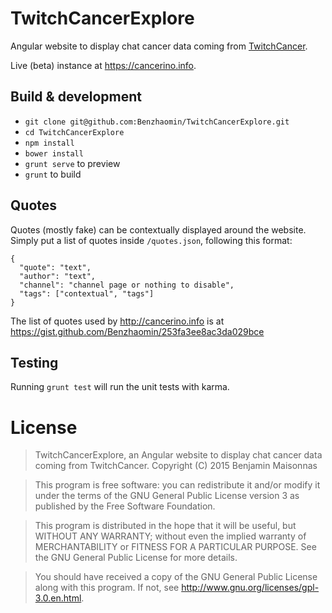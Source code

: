 # TwitchCancerExplore

Angular website to display chat cancer data coming from [TwitchCancer](https://github.com/Benzhaomin/TwitchCancer).

Live (beta) instance at https://cancerino.info.

## Build & development

- `git clone git@github.com:Benzhaomin/TwitchCancerExplore.git`
- `cd TwitchCancerExplore`
- `npm install`
- `bower install`
- `grunt serve` to preview
- `grunt` to build

## Quotes

Quotes (mostly fake) can be contextually displayed around the website. Simply put
a list of quotes inside `/quotes.json`, following this format:

```
{
  "quote": "text",
  "author": "text",
  "channel": "channel page or nothing to disable",
  "tags": ["contextual", "tags"]
}
```

The list of quotes used by http://cancerino.info is at https://gist.github.com/Benzhaomin/253fa3ee8ac3da029bce

## Testing

Running `grunt test` will run the unit tests with karma.

# License

> TwitchCancerExplore, an Angular website to display chat cancer data coming from TwitchCancer.
> Copyright (C) 2015 Benjamin Maisonnas

> This program is free software: you can redistribute it and/or modify
it under the terms of the GNU General Public License version 3 as published by
the Free Software Foundation.

> This program is distributed in the hope that it will be useful,
but WITHOUT ANY WARRANTY; without even the implied warranty of
MERCHANTABILITY or FITNESS FOR A PARTICULAR PURPOSE.  See the
GNU General Public License for more details.

> You should have received a copy of the GNU General Public License
along with this program.  If not, see <http://www.gnu.org/licenses/gpl-3.0.en.html>.

